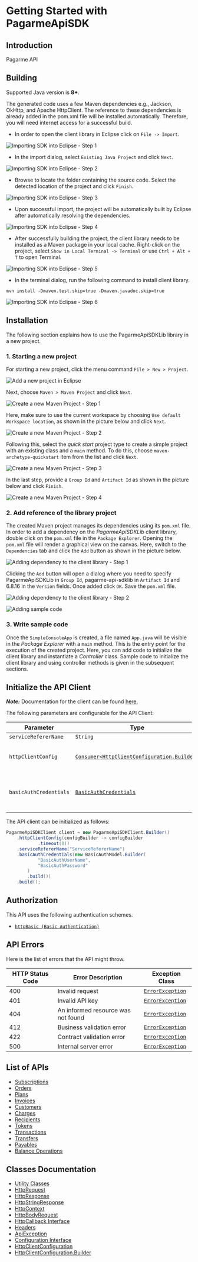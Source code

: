 
# Getting Started with PagarmeApiSDK

## Introduction

Pagarme API

## Building

Supported Java version is **8+**.

The generated code uses a few Maven dependencies e.g., Jackson, OkHttp,
and Apache HttpClient. The reference to these dependencies is already
added in the pom.xml file will be installed automatically. Therefore,
you will need internet access for a successful build.

* In order to open the client library in Eclipse click on `File -> Import`.

![Importing SDK into Eclipse - Step 1](https://apidocs.io/illustration/java?workspaceFolder=PagarmeApiSDK-Java&workspaceName=PagarmeApiSDK&projectName=PagarmeApiSDKLib&rootNamespace=me.pagar.api&groupId=PagarmeApiSDKLib&artifactId=pagarme-api-sdklib&version=6.8.16&step=import0)

* In the import dialog, select `Existing Java Project` and click `Next`.

![Importing SDK into Eclipse - Step 2](https://apidocs.io/illustration/java?workspaceFolder=PagarmeApiSDK-Java&workspaceName=PagarmeApiSDK&projectName=PagarmeApiSDKLib&rootNamespace=me.pagar.api&groupId=PagarmeApiSDKLib&artifactId=pagarme-api-sdklib&version=6.8.16&step=import1)

* Browse to locate the folder containing the source code. Select the detected location of the project and click `Finish`.

![Importing SDK into Eclipse - Step 3](https://apidocs.io/illustration/java?workspaceFolder=PagarmeApiSDK-Java&workspaceName=PagarmeApiSDK&projectName=PagarmeApiSDKLib&rootNamespace=me.pagar.api&groupId=PagarmeApiSDKLib&artifactId=pagarme-api-sdklib&version=6.8.16&step=import2)

* Upon successful import, the project will be automatically built by Eclipse after automatically resolving the dependencies.

![Importing SDK into Eclipse - Step 4](https://apidocs.io/illustration/java?workspaceFolder=PagarmeApiSDK-Java&workspaceName=PagarmeApiSDK&projectName=PagarmeApiSDKLib&rootNamespace=me.pagar.api&groupId=PagarmeApiSDKLib&artifactId=pagarme-api-sdklib&version=6.8.16&step=import3)

* After successfully building the project, the client library needs to be installed as a Maven package in your local cache. Right-click on the project, select `Show in Local Terminal -> Terminal` or use `Ctrl + Alt + T` to open Terminal.

![Importing SDK into Eclipse - Step 5](https://apidocs.io/illustration/java?workspaceFolder=PagarmeApiSDK-Java&workspaceName=PagarmeApiSDK&projectName=PagarmeApiSDKLib&rootNamespace=me.pagar.api&groupId=PagarmeApiSDKLib&artifactId=pagarme-api-sdklib&version=6.8.16&step=openTerminal)

* In the terminal dialog, run the following command to install client library.

```
mvn install -Dmaven.test.skip=true -Dmaven.javadoc.skip=true
```

![Importing SDK into Eclipse - Step 6](https://apidocs.io/illustration/java?workspaceFolder=PagarmeApiSDK-Java&workspaceName=PagarmeApiSDK&projectName=PagarmeApiSDKLib&rootNamespace=me.pagar.api&groupId=PagarmeApiSDKLib&artifactId=pagarme-api-sdklib&version=6.8.16&step=installCommand)

## Installation

The following section explains how to use the PagarmeApiSDKLib library in a new project.

### 1. Starting a new project

For starting a new project, click the menu command `File > New > Project`.

![Add a new project in Eclipse](https://apidocs.io/illustration/java?workspaceFolder=PagarmeApiSDK-Java&workspaceName=PagarmeApiSDK&projectName=PagarmeApiSDKLib&rootNamespace=me.pagar.api&groupId=PagarmeApiSDKLib&artifactId=pagarme-api-sdklib&version=6.8.16&step=createNewProject0)

Next, choose `Maven > Maven Project` and click `Next`.

![Create a new Maven Project - Step 1](https://apidocs.io/illustration/java?workspaceFolder=PagarmeApiSDK-Java&workspaceName=PagarmeApiSDK&projectName=PagarmeApiSDKLib&rootNamespace=me.pagar.api&groupId=PagarmeApiSDKLib&artifactId=pagarme-api-sdklib&version=6.8.16&step=createNewProject1)

Here, make sure to use the current workspace by choosing `Use default Workspace location`, as shown in the picture below and click `Next`.

![Create a new Maven Project - Step 2](https://apidocs.io/illustration/java?workspaceFolder=PagarmeApiSDK-Java&workspaceName=PagarmeApiSDK&projectName=PagarmeApiSDKLib&rootNamespace=me.pagar.api&groupId=PagarmeApiSDKLib&artifactId=pagarme-api-sdklib&version=6.8.16&step=createNewProject2)

Following this, select the *quick start* project type to create a simple project with an existing class and a `main` method. To do this, choose `maven-archetype-quickstart` item from the list and click `Next`.

![Create a new Maven Project - Step 3](https://apidocs.io/illustration/java?workspaceFolder=PagarmeApiSDK-Java&workspaceName=PagarmeApiSDK&projectName=PagarmeApiSDKLib&rootNamespace=me.pagar.api&groupId=PagarmeApiSDKLib&artifactId=pagarme-api-sdklib&version=6.8.16&step=createNewProject3)

In the last step, provide a `Group Id` and `Artifact Id` as shown in the picture below and click `Finish`.

![Create a new Maven Project - Step 4](https://apidocs.io/illustration/java?workspaceFolder=PagarmeApiSDK-Java&workspaceName=PagarmeApiSDK&projectName=PagarmeApiSDKLib&rootNamespace=me.pagar.api&groupId=PagarmeApiSDKLib&artifactId=pagarme-api-sdklib&version=6.8.16&step=createNewProject4)

### 2. Add reference of the library project

The created Maven project manages its dependencies using its `pom.xml` file. In order to add a dependency on the *PagarmeApiSDKLib* client library, double click on the `pom.xml` file in the `Package Explorer`. Opening the `pom.xml` file will render a graphical view on the canvas. Here, switch to the `Dependencies` tab and click the `Add` button as shown in the picture below.

![Adding dependency to the client library - Step 1](https://apidocs.io/illustration/java?workspaceFolder=PagarmeApiSDK-Java&workspaceName=PagarmeApiSDK&projectName=PagarmeApiSDKLib&rootNamespace=me.pagar.api&groupId=PagarmeApiSDKLib&artifactId=pagarme-api-sdklib&version=6.8.16&step=testProject0)

Clicking the `Add` button will open a dialog where you need to specify PagarmeApiSDKLib in `Group Id`, pagarme-api-sdklib in `Artifact Id` and 6.8.16 in the `Version` fields. Once added click `OK`. Save the `pom.xml` file.

![Adding dependency to the client library - Step 2](https://apidocs.io/illustration/java?workspaceFolder=PagarmeApiSDK-Java&workspaceName=PagarmeApiSDK&projectName=PagarmeApiSDKLib&rootNamespace=me.pagar.api&groupId=PagarmeApiSDKLib&artifactId=pagarme-api-sdklib&version=6.8.16&step=testProject1)

![Adding sample code](https://apidocs.io/illustration/java?workspaceFolder=PagarmeApiSDK-Java&workspaceName=PagarmeApiSDK&projectName=PagarmeApiSDKLib&rootNamespace=me.pagar.api&groupId=PagarmeApiSDKLib&artifactId=pagarme-api-sdklib&version=6.8.16&step=testProject2)

### 3. Write sample code

Once the `SimpleConsoleApp` is created, a file named `App.java` will be visible in the *Package Explorer* with a `main` method. This is the entry point for the execution of the created project.
Here, you can add code to initialize the client library and instantiate a *Controller* class. Sample code to initialize the client library and using controller methods is given in the subsequent sections.

## Initialize the API Client

**_Note:_** Documentation for the client can be found [here.](https://www.github.com/pagarme/pagarme-java-sdk/tree/6.8.16/doc/client.md)

The following parameters are configurable for the API Client:

| Parameter | Type | Description |
|  --- | --- | --- |
| `serviceRefererName` | `String` |  |
| `httpClientConfig` | [`Consumer<HttpClientConfiguration.Builder>`](https://www.github.com/pagarme/pagarme-java-sdk/tree/6.8.16/doc/http-client-configuration-builder.md) | Set up Http Client Configuration instance. |
| `basicAuthCredentials` | [`BasicAuthCredentials`](https://www.github.com/pagarme/pagarme-java-sdk/tree/6.8.16/doc/auth/basic-authentication.md) | The Credentials Setter for Basic Authentication |

The API client can be initialized as follows:

```java
PagarmeApiSDKClient client = new PagarmeApiSDKClient.Builder()
    .httpClientConfig(configBuilder -> configBuilder
            .timeout(0))
    .serviceRefererName("ServiceRefererName")
    .basicAuthCredentials(new BasicAuthModel.Builder(
            "BasicAuthUserName",
            "BasicAuthPassword"
        )
        .build())
    .build();
```

## Authorization

This API uses the following authentication schemes.

* [`httpBasic (Basic Authentication)`](https://www.github.com/pagarme/pagarme-java-sdk/tree/6.8.16/doc/auth/basic-authentication.md)

## API Errors

Here is the list of errors that the API might throw.

| HTTP Status Code | Error Description | Exception Class |
|  --- | --- | --- |
| 400 | Invalid request | [`ErrorException`](https://www.github.com/pagarme/pagarme-java-sdk/tree/6.8.16/doc/models/error-exception.md) |
| 401 | Invalid API key | [`ErrorException`](https://www.github.com/pagarme/pagarme-java-sdk/tree/6.8.16/doc/models/error-exception.md) |
| 404 | An informed resource was not found | [`ErrorException`](https://www.github.com/pagarme/pagarme-java-sdk/tree/6.8.16/doc/models/error-exception.md) |
| 412 | Business validation error | [`ErrorException`](https://www.github.com/pagarme/pagarme-java-sdk/tree/6.8.16/doc/models/error-exception.md) |
| 422 | Contract validation error | [`ErrorException`](https://www.github.com/pagarme/pagarme-java-sdk/tree/6.8.16/doc/models/error-exception.md) |
| 500 | Internal server error | [`ErrorException`](https://www.github.com/pagarme/pagarme-java-sdk/tree/6.8.16/doc/models/error-exception.md) |

## List of APIs

* [Subscriptions](https://www.github.com/pagarme/pagarme-java-sdk/tree/6.8.16/doc/controllers/subscriptions.md)
* [Orders](https://www.github.com/pagarme/pagarme-java-sdk/tree/6.8.16/doc/controllers/orders.md)
* [Plans](https://www.github.com/pagarme/pagarme-java-sdk/tree/6.8.16/doc/controllers/plans.md)
* [Invoices](https://www.github.com/pagarme/pagarme-java-sdk/tree/6.8.16/doc/controllers/invoices.md)
* [Customers](https://www.github.com/pagarme/pagarme-java-sdk/tree/6.8.16/doc/controllers/customers.md)
* [Charges](https://www.github.com/pagarme/pagarme-java-sdk/tree/6.8.16/doc/controllers/charges.md)
* [Recipients](https://www.github.com/pagarme/pagarme-java-sdk/tree/6.8.16/doc/controllers/recipients.md)
* [Tokens](https://www.github.com/pagarme/pagarme-java-sdk/tree/6.8.16/doc/controllers/tokens.md)
* [Transactions](https://www.github.com/pagarme/pagarme-java-sdk/tree/6.8.16/doc/controllers/transactions.md)
* [Transfers](https://www.github.com/pagarme/pagarme-java-sdk/tree/6.8.16/doc/controllers/transfers.md)
* [Payables](https://www.github.com/pagarme/pagarme-java-sdk/tree/6.8.16/doc/controllers/payables.md)
* [Balance Operations](https://www.github.com/pagarme/pagarme-java-sdk/tree/6.8.16/doc/controllers/balance-operations.md)

## Classes Documentation

* [Utility Classes](https://www.github.com/pagarme/pagarme-java-sdk/tree/6.8.16/doc/utility-classes.md)
* [HttpRequest](https://www.github.com/pagarme/pagarme-java-sdk/tree/6.8.16/doc/http-request.md)
* [HttpResponse](https://www.github.com/pagarme/pagarme-java-sdk/tree/6.8.16/doc/http-response.md)
* [HttpStringResponse](https://www.github.com/pagarme/pagarme-java-sdk/tree/6.8.16/doc/http-string-response.md)
* [HttpContext](https://www.github.com/pagarme/pagarme-java-sdk/tree/6.8.16/doc/http-context.md)
* [HttpBodyRequest](https://www.github.com/pagarme/pagarme-java-sdk/tree/6.8.16/doc/http-body-request.md)
* [HttpCallback Interface](https://www.github.com/pagarme/pagarme-java-sdk/tree/6.8.16/doc/http-callback-interface.md)
* [Headers](https://www.github.com/pagarme/pagarme-java-sdk/tree/6.8.16/doc/headers.md)
* [ApiException](https://www.github.com/pagarme/pagarme-java-sdk/tree/6.8.16/doc/api-exception.md)
* [Configuration Interface](https://www.github.com/pagarme/pagarme-java-sdk/tree/6.8.16/doc/configuration-interface.md)
* [HttpClientConfiguration](https://www.github.com/pagarme/pagarme-java-sdk/tree/6.8.16/doc/http-client-configuration.md)
* [HttpClientConfiguration.Builder](https://www.github.com/pagarme/pagarme-java-sdk/tree/6.8.16/doc/http-client-configuration-builder.md)

